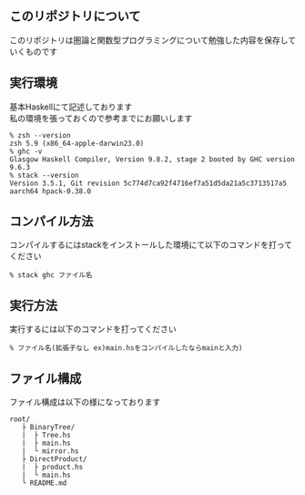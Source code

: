 ## このリポジトリについて
<p>このリポジトリは圏論と関数型プログラミングについて勉強した内容を保存していくものです<br></p>

## 実行環境
<p>基本Haskellにて記述しております<br>
私の環境を張っておくので参考までにお願いします</p>

```
% zsh --version
zsh 5.9 (x86_64-apple-darwin23.0)
% ghc -v
Glasgow Haskell Compiler, Version 9.8.2, stage 2 booted by GHC version 9.6.3
% stack --version
Version 3.5.1, Git revision 5c774d7ca92f4716ef7a51d5da21a5c3713517a5 aarch64 hpack-0.38.0
```

## コンパイル方法
<p>コンパイルするにはstackをインストールした環境にて以下のコマンドを打ってください</p>

```
% stack ghc ファイル名
```

## 実行方法
<p>実行するには以下のコマンドを打ってください</p>

```
% ファイル名(拡張子なし ex)main.hsをコンパイルしたならmainと入力)
```

## ファイル構成
<p>ファイル構成は以下の様になっております</p>

```
root/
   ├ BinaryTree/
   |  ├ Tree.hs
   |  ├ main.hs
   |  └ mirror.hs
   ├ DirectProduct/
   |  ├ product.hs
   |  └ main.hs
   └ README.md
```
